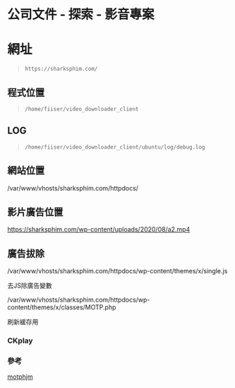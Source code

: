 # 公司文件 - 探索 - 影音專案

# 網址
>     https://sharksphim.com/

## 程式位置
>     /home/fiiser/video_downloader_client

## LOG
>     /home/fiiser/video_downloader_client/ubuntu/log/debug.log

## 網站位置
/var/www/vhosts/sharksphim.com/httpdocs/

## 影片廣告位置
https://sharksphim.com/wp-content/uploads/2020/08/a2.mp4

## 廣告拔除
/var/www/vhosts/sharksphim.com/httpdocs/wp-content/themes/x/single.js

去JS除廣告變數

/var/www/vhosts/sharksphim.com/httpdocs/wp-content/themes/x/classes/MOTP.php

刷新緩存用

### CKplay


### 參考
[motphjm](https://motphjm.net/)